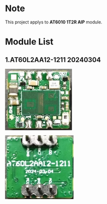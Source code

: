 # Note

This project applys to **AT6010 1T2R AIP** module.


# Module List

## 1.**AT60L2AA12-1211 20240304**

![Front](pics/at6010_1t2r_aip_front.png)


![Back](pics/at6010_1t2r_aip_back.png)
